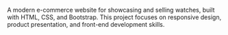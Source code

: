 A modern e-commerce website for showcasing and selling watches, built with HTML, CSS, and Bootstrap. This project focuses on responsive design, product presentation, and front-end development skills.
